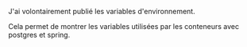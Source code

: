 J'ai volontairement publié les variables d'environnement.

Cela permet de montrer les variables utilisées par les conteneurs avec postgres et spring.